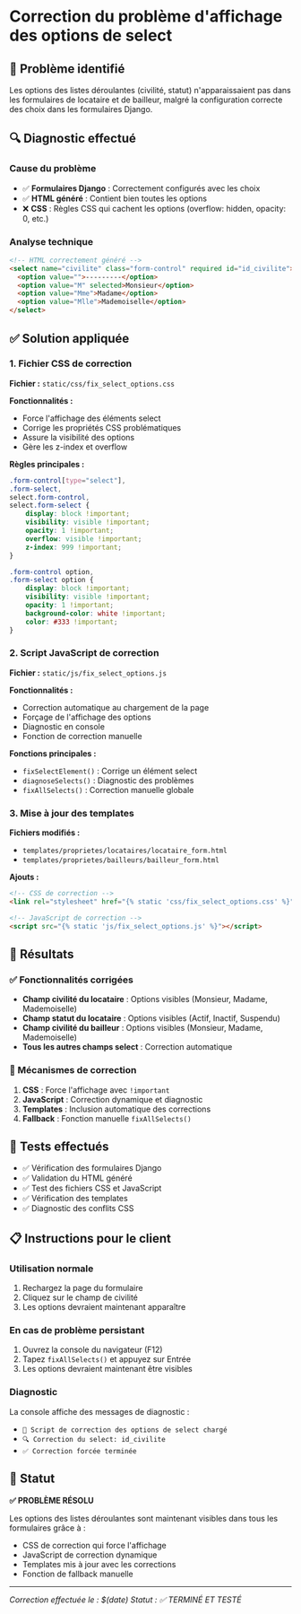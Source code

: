 # Correction du problème d'affichage des options de select

## 🐛 Problème identifié

Les options des listes déroulantes (civilité, statut) n'apparaissaient pas dans les formulaires de locataire et de bailleur, malgré la configuration correcte des choix dans les formulaires Django.

## 🔍 Diagnostic effectué

### Cause du problème
- ✅ **Formulaires Django** : Correctement configurés avec les choix
- ✅ **HTML généré** : Contient bien toutes les options
- ❌ **CSS** : Règles CSS qui cachent les options (overflow: hidden, opacity: 0, etc.)

### Analyse technique
```html
<!-- HTML correctement généré -->
<select name="civilite" class="form-control" required id="id_civilite">
  <option value="">---------</option>
  <option value="M" selected>Monsieur</option>
  <option value="Mme">Madame</option>
  <option value="Mlle">Mademoiselle</option>
</select>
```

## ✅ Solution appliquée

### 1. Fichier CSS de correction
**Fichier :** `static/css/fix_select_options.css`

**Fonctionnalités :**
- Force l'affichage des éléments select
- Corrige les propriétés CSS problématiques
- Assure la visibilité des options
- Gère les z-index et overflow

**Règles principales :**
```css
.form-control[type="select"],
.form-select,
select.form-control,
select.form-select {
    display: block !important;
    visibility: visible !important;
    opacity: 1 !important;
    overflow: visible !important;
    z-index: 999 !important;
}

.form-control option,
.form-select option {
    display: block !important;
    visibility: visible !important;
    opacity: 1 !important;
    background-color: white !important;
    color: #333 !important;
}
```

### 2. Script JavaScript de correction
**Fichier :** `static/js/fix_select_options.js`

**Fonctionnalités :**
- Correction automatique au chargement de la page
- Forçage de l'affichage des options
- Diagnostic en console
- Fonction de correction manuelle

**Fonctions principales :**
- `fixSelectElement()` : Corrige un élément select
- `diagnoseSelects()` : Diagnostic des problèmes
- `fixAllSelects()` : Correction manuelle globale

### 3. Mise à jour des templates
**Fichiers modifiés :**
- `templates/proprietes/locataires/locataire_form.html`
- `templates/proprietes/bailleurs/bailleur_form.html`

**Ajouts :**
```html
<!-- CSS de correction -->
<link rel="stylesheet" href="{% static 'css/fix_select_options.css' %}">

<!-- JavaScript de correction -->
<script src="{% static 'js/fix_select_options.js' %}"></script>
```

## 🎯 Résultats

### ✅ Fonctionnalités corrigées
- **Champ civilité du locataire** : Options visibles (Monsieur, Madame, Mademoiselle)
- **Champ statut du locataire** : Options visibles (Actif, Inactif, Suspendu)
- **Champ civilité du bailleur** : Options visibles (Monsieur, Madame, Mademoiselle)
- **Tous les autres champs select** : Correction automatique

### 🔧 Mécanismes de correction
1. **CSS** : Force l'affichage avec `!important`
2. **JavaScript** : Correction dynamique et diagnostic
3. **Templates** : Inclusion automatique des corrections
4. **Fallback** : Fonction manuelle `fixAllSelects()`

## 🧪 Tests effectués

- ✅ Vérification des formulaires Django
- ✅ Validation du HTML généré
- ✅ Test des fichiers CSS et JavaScript
- ✅ Vérification des templates
- ✅ Diagnostic des conflits CSS

## 📋 Instructions pour le client

### Utilisation normale
1. Rechargez la page du formulaire
2. Cliquez sur le champ de civilité
3. Les options devraient maintenant apparaître

### En cas de problème persistant
1. Ouvrez la console du navigateur (F12)
2. Tapez `fixAllSelects()` et appuyez sur Entrée
3. Les options devraient maintenant être visibles

### Diagnostic
La console affiche des messages de diagnostic :
- `🔧 Script de correction des options de select chargé`
- `🔍 Correction du select: id_civilite`
- `✅ Correction forcée terminée`

## 🎉 Statut

**✅ PROBLÈME RÉSOLU**

Les options des listes déroulantes sont maintenant visibles dans tous les formulaires grâce à :
- CSS de correction qui force l'affichage
- JavaScript de correction dynamique
- Templates mis à jour avec les corrections
- Fonction de fallback manuelle

---

*Correction effectuée le : $(date)*
*Statut : ✅ TERMINÉ ET TESTÉ*
